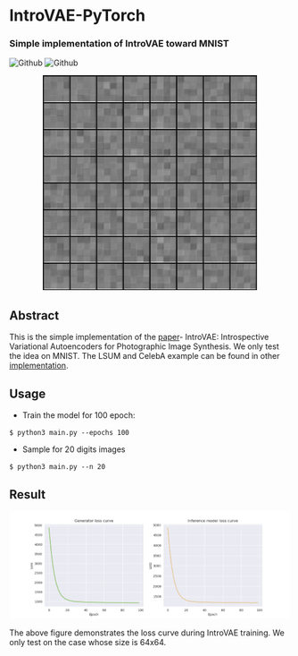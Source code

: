# IntroVAE-PyTorch

### Simple implementation of IntroVAE toward MNIST

![Github](https://img.shields.io/badge/PyTorch-v0.4.1-red.svg?style=for-the-badge&logo=data:image/png)
![Github](https://img.shields.io/badge/python-3.6.3-green.svg?style=for-the-badge&logo=python)

<p align="center">
  <img src="https://github.com/SunnerLi/IntroVAE-PyTorch/blob/master/Img/train_process.gif" width=384 height=384/>
</p> 

Abstract
---
This is the simple implementation of the [paper](https://arxiv.org/abs/1807.06358)- IntroVAE: Introspective Variational Autoencoders for Photographic Image Synthesis. We only test the idea on MNIST. The LSUM and CelebA example can be found in other [implementation](https://github.com/dragen1860/IntroVAE-Pytorch).

Usage
---
* Train the model for 100 epoch:
```
$ python3 main.py --epochs 100
```
* Sample for 20 digits images
```
$ python3 main.py --n 20
```

Result
---
![](https://github.com/SunnerLi/IntroVAE-PyTorch/blob/master/Img/loss_curve.png)

The above figure demonstrates the loss curve during IntroVAE training. We only test on the case whose size is 64x64. 